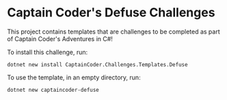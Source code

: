 # Captain Coder's Defuse Challenges

This project contains templates that are challenges to be completed as part of
Captain Coder's Adventures in C#!

To install this challenge, run: 

`dotnet new install CaptainCoder.Challenges.Templates.Defuse`

To use the template, in an empty directory, run:

`dotnet new captaincoder-defuse`
